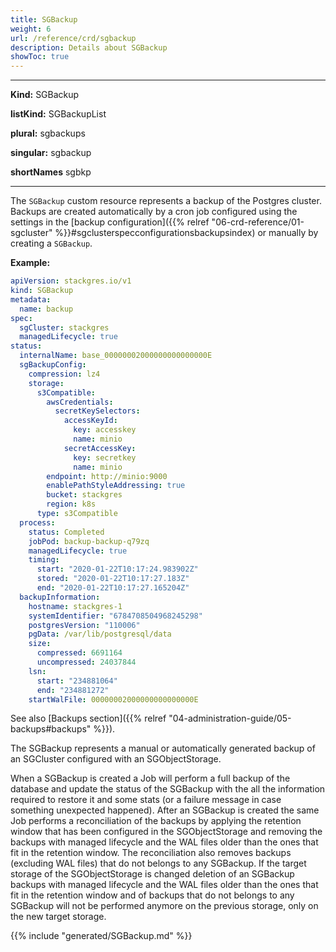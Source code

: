 ```yaml
---
title: SGBackup
weight: 6
url: /reference/crd/sgbackup
description: Details about SGBackup
showToc: true
---
```


___

**Kind:** SGBackup

**listKind:** SGBackupList

**plural:** sgbackups

**singular:** sgbackup

**shortNames** sgbkp
___

The `SGBackup` custom resource represents a backup of the Postgres cluster.
Backups are created automatically by a cron job configured using the settings in the [backup configuration]({{% relref "06-crd-reference/01-sgcluster" %}}#sgclusterspecconfigurationsbackupsindex) or manually by creating a `SGBackup`.

**Example:**

```yaml
apiVersion: stackgres.io/v1
kind: SGBackup
metadata:
  name: backup
spec:
  sgCluster: stackgres
  managedLifecycle: true
status:
  internalName: base_00000002000000000000000E
  sgBackupConfig:
    compression: lz4
    storage:
      s3Compatible:
        awsCredentials:
          secretKeySelectors:
            accessKeyId:
              key: accesskey
              name: minio
            secretAccessKey:
              key: secretkey
              name: minio
        endpoint: http://minio:9000
        enablePathStyleAddressing: true
        bucket: stackgres
        region: k8s
      type: s3Compatible
  process:
    status: Completed
    jobPod: backup-backup-q79zq
    managedLifecycle: true
    timing:
      start: "2020-01-22T10:17:24.983902Z"
      stored: "2020-01-22T10:17:27.183Z"
      end: "2020-01-22T10:17:27.165204Z"
  backupInformation:
    hostname: stackgres-1
    systemIdentifier: "6784708504968245298"
    postgresVersion: "110006"
    pgData: /var/lib/postgresql/data
    size:
      compressed: 6691164
      uncompressed: 24037844
    lsn:
      start: "234881064"
      end: "234881272"
    startWalFile: 00000002000000000000000E
```

See also [Backups section]({{%  relref "04-administration-guide/05-backups#backups" %}}).

The SGBackup represents a manual or automatically generated backup of an SGCluster configured with an SGObjectStorage.

When a SGBackup is created a Job will perform a full backup of the database and update the status of the SGBackup
 with the all the information required to restore it and some stats (or a failure message in case something unexpected
 happened).
After an SGBackup is created the same Job performs a reconciliation of the backups by applying the retention window
 that has been configured in the SGObjectStorage and removing the backups with managed lifecycle and the WAL files older
 than the ones that fit in the retention window. The reconciliation also removes backups (excluding WAL files) that do
 not belongs to any SGBackup. If the target storage of the SGObjectStorage is changed deletion of an SGBackup backups
 with managed lifecycle and the WAL files older than the ones that fit in the retention window and of backups that do
 not belongs to any SGBackup will not be performed anymore on the previous storage, only on the new target storage.

{{% include "generated/SGBackup.md" %}}

